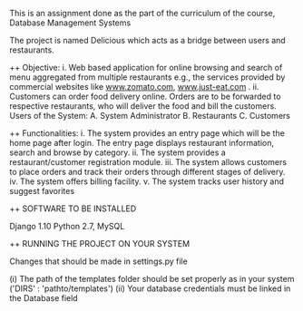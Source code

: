 This is an assignment done as the part of the curriculum of the course, Database Management Systems

The project is named Delicious which acts as a bridge between users and restaurants. 

++ Objective:
i. Web based application for online browsing and search of menu aggregated from multiple restaurants e.g., the services provided by commercial websites like www.zomato.com, www.just-eat.com .
ii. Customers can order food delivery online. Orders are to be forwarded to respective restaurants, who will deliver the food and bill the customers.
Users of the System:  A. System Administrator   B. Restaurants          C. Customers

++ Functionalities:
i. The system provides an entry page which will be the home page after login. The entry page displays restaurant information, search and browse by category.
ii. The system provides a restaurant/customer registration module.
iii. The system allows customers to place orders and track their orders through different stages of delivery.
iv. The system offers billing facility.
v. The system tracks user history and suggest favorites


++ SOFTWARE TO BE INSTALLED

Django 1.10
Python 2.7, MySQL

++ RUNNING THE PROJECT ON YOUR SYSTEM

Changes that should be made in settings.py file

(i) The path of the templates folder should be set properly as in your system ('DIRS' : 'pathto/templates')
(ii) Your database credentials must be linked in the Database field